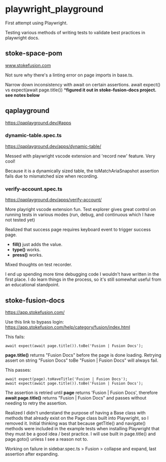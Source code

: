 # playwright_playground
First attempt using Playwright.

Testing various methods of writing tests to validate best practices in playwright docs. 

## stoke-space-pom

www.stokefusion.com

Not sure why there's a linting error on page imports in base.ts.

Narrow down inconsistency with await on certain assertions. await expect() vs expect(await page.title())
***figured it out in stoke-fusion-docs project. see notes below**

## qaplayground

https://qaplayground.dev/#apps

### dynamic-table.spec.ts 

https://qaplayground.dev/apps/dynamic-table/

Messed with playwright vscode extension and 'record new' feature. Very cool! 

Because it is a dynamically sized table, the toMatchAriaSnapshot assertion fails due to mismatched size when recording.

### verify-account.spec.ts

https://qaplayground.dev/apps/verify-account/

More playright vscode extension fun. Test explorer gives great control on running tests in various modes (run, debug, and continuous which I have not tested yet)

Realized that success page requires keyboard event to trigger success page. 
* **fill()** just adds the value. 
* **type()** works.
* **press()** works.

Mixed thoughts on test recorder. 

I end up spending more time debugging code I wouldn't have written in the first place. I do learn things in the process, so it's still somewhat useful from an educational standpoint. 

## stoke-fusion-docs

https://app.stokefusion.com/

Use this link to bypass login:
https://app.stokefusion.com/help/category/fusion/index.html


This fails:
```
await expect(await page.title()).toBe('Fusion | Fusion Docs');
```
**page.title()** returns "Fusion Docs" before the page is done loading. Retrying assert on string "Fusion Docs" toBe "Fusion | Fusion Docs" will always fail.


This passes:
```
await expect(page).toHaveTitle('Fusion | Fusion Docs');
await expect(await page.title()).toBe('Fusion | Fusion Docs');
```
The assertion is retried until **page** returns 'Fusion | Fusion Docs', therefore **await page.title()** returns "Fusion | Fusion Docs" and passes without needing to retry the assertion.

Realized I didn't understand the purpose of having a Base class with methods that already exist on the Page class built into Playwright, so I removed it. Initial thinking was that because getTitle() and navigate() methods were included in the example tests when installing Playwright that they must be a good idea / best practice. I will use built in page.title() and page.goto() unless I see a reason not to.

Working on failure in sidebar.spec.ts > Fusion > collapse and expand, last assertion after expanding. 